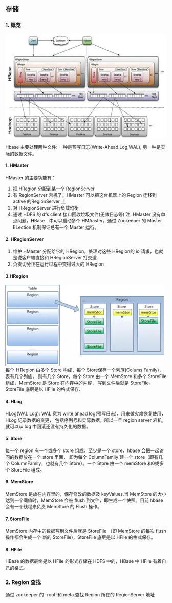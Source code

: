 ## 存储

### 1. 概览
<center>
    <img src="../../img/hbase.jpg"/>
</center>

Hbase 主要处理两种文件: 一种是预写日志(Write-Ahead Log,WAL), 另一种是实际的数据文件。

#### 1. HMaster
HMaster 的主要功能有：
1. 把 HRegion 分配到某一个 RegionServer
2. 有 RegionServer 宕机了，HMaster 可以把这台机器上的 Region 迁移到 active 的RegionServer 上
3. 对 HRegionServer 进行负载均衡
4. 通过 HDFS 的 dfs client 接口回收垃圾文件(无效日志等)
注: HMaster 没有单点问题，HBase　中可以启动多个 HMAaster，通过 Zookeeper 的 Master ELection 机制保证总有一个 Master 运行。

#### 2. HRegionServer
1. 维护 HMaster 分配给它的 HRegion，处理对这些 HRegion的 io 请求，也就是说客户端直接和 HRegionServer 打交道.
2. 负责切分正在运行过程中变得过大的 HRegion

#### 3.HRegion
<img src="../../img/region.webp"/>
每个  ＨRegion 由多个 Store 构成，每个 Store保存一个列族(Colums Family)，表有几个列族，
则有几个 Store，每个 Store 由一个 MemStore 和多个 StoreFile组成，ＭemStore 是 Store 在内存中的内容，
写到文件后就是 StoreFile。StoreFile 底层是以 HFile 的格式保存.

#### 4. HLog
HLog(WAL Log): WAL 意为 write ahead log(预写日志)，用来做灾难恢复使用，HLog 记录数据的变更，
包括序列号和实际数据，所以一旦 region server 宕机，就可以从 log 中回滚还没有持久化的数据。

#### 5. Store
每一个 region 有一个或多个 store 组成，至少是一个 store，hbase 会把一起访问的数据放在一个 store 里面，
即为每个 ColumnFamily 建一个 store（即有几个 ColumnFamily，也就有几个 Store）。一个 Store 由一个 memStore
和0或多个 StoreFile 组成。

#### 6. MemStore
MemStore 是放在内存里的，保存修改的数据及 keyValues.当 MemStore 的大小达到一个阈值时，MemStore 会被
flush 到文件，即生成一个快照。目前 hbase 会有一个线程来负责 MemStore 的 Flush 操作。

#### 7. StoreFile
MemStore 内存中的数据写到文件后就是 StoreFile （即 MemStore 的每次 flush 操作都会生成一个
新的 StoreFile)，StoreFile 底层是以 HFile 的格式保存。

#### 8. HFile
HBase 的数据最终是以 HFile 的形式存储在 HDFS 中的，HBase 中 HFile 有着自己的格式。

### 2.  Region 查找
通过 zookeeper 的 -root-和.meta.查找 Region 所在的 RegionServer 地址